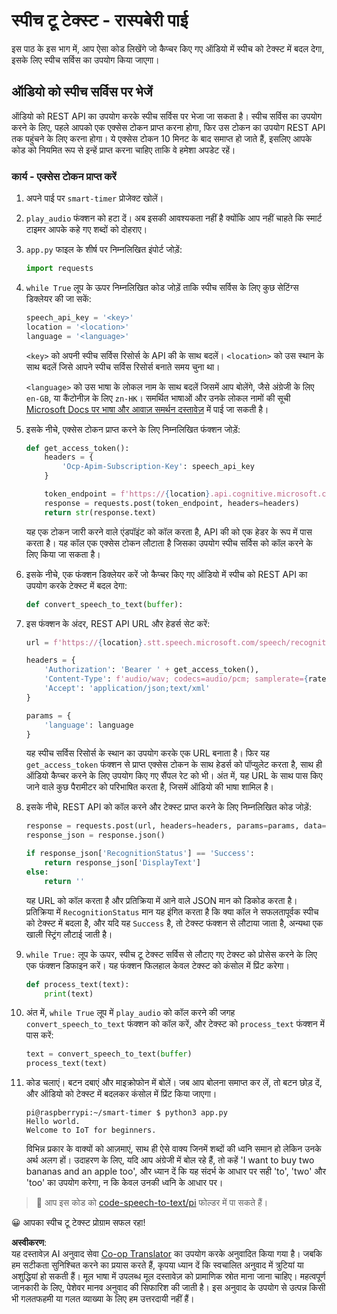 <!--
CO_OP_TRANSLATOR_METADATA:
{
  "original_hash": "af249a24d4fe4f4de4806adbc3bc9d86",
  "translation_date": "2025-08-25T17:57:59+00:00",
  "source_file": "6-consumer/lessons/1-speech-recognition/pi-speech-to-text.md",
  "language_code": "hi"
}
-->
# स्पीच टू टेक्स्ट - रास्पबेरी पाई

इस पाठ के इस भाग में, आप ऐसा कोड लिखेंगे जो कैप्चर किए गए ऑडियो में स्पीच को टेक्स्ट में बदल देगा, इसके लिए स्पीच सर्विस का उपयोग किया जाएगा।

## ऑडियो को स्पीच सर्विस पर भेजें

ऑडियो को REST API का उपयोग करके स्पीच सर्विस पर भेजा जा सकता है। स्पीच सर्विस का उपयोग करने के लिए, पहले आपको एक एक्सेस टोकन प्राप्त करना होगा, फिर उस टोकन का उपयोग REST API तक पहुंचने के लिए करना होगा। ये एक्सेस टोकन 10 मिनट के बाद समाप्त हो जाते हैं, इसलिए आपके कोड को नियमित रूप से इन्हें प्राप्त करना चाहिए ताकि वे हमेशा अपडेट रहें।

### कार्य - एक्सेस टोकन प्राप्त करें

1. अपने पाई पर `smart-timer` प्रोजेक्ट खोलें।

1. `play_audio` फंक्शन को हटा दें। अब इसकी आवश्यकता नहीं है क्योंकि आप नहीं चाहते कि स्मार्ट टाइमर आपके कहे गए शब्दों को दोहराए।

1. `app.py` फाइल के शीर्ष पर निम्नलिखित इंपोर्ट जोड़ें:

    ```python
    import requests
    ```

1. `while True` लूप के ऊपर निम्नलिखित कोड जोड़ें ताकि स्पीच सर्विस के लिए कुछ सेटिंग्स डिक्लेयर की जा सकें:

    ```python
    speech_api_key = '<key>'
    location = '<location>'
    language = '<language>'
    ```

    `<key>` को अपनी स्पीच सर्विस रिसोर्स के API की के साथ बदलें। `<location>` को उस स्थान के साथ बदलें जिसे आपने स्पीच सर्विस रिसोर्स बनाते समय चुना था।

    `<language>` को उस भाषा के लोकल नाम के साथ बदलें जिसमें आप बोलेंगे, जैसे अंग्रेजी के लिए `en-GB`, या कैंटोनीज़ के लिए `zn-HK`। समर्थित भाषाओं और उनके लोकल नामों की सूची [Microsoft Docs पर भाषा और आवाज़ समर्थन दस्तावेज़](https://docs.microsoft.com/azure/cognitive-services/speech-service/language-support?WT.mc_id=academic-17441-jabenn#speech-to-text) में पाई जा सकती है।

1. इसके नीचे, एक्सेस टोकन प्राप्त करने के लिए निम्नलिखित फंक्शन जोड़ें:

    ```python
    def get_access_token():
        headers = {
            'Ocp-Apim-Subscription-Key': speech_api_key
        }
    
        token_endpoint = f'https://{location}.api.cognitive.microsoft.com/sts/v1.0/issuetoken'
        response = requests.post(token_endpoint, headers=headers)
        return str(response.text)
    ```

    यह एक टोकन जारी करने वाले एंडपॉइंट को कॉल करता है, API की को एक हेडर के रूप में पास करता है। यह कॉल एक एक्सेस टोकन लौटाता है जिसका उपयोग स्पीच सर्विस को कॉल करने के लिए किया जा सकता है।

1. इसके नीचे, एक फंक्शन डिक्लेयर करें जो कैप्चर किए गए ऑडियो में स्पीच को REST API का उपयोग करके टेक्स्ट में बदल देगा:

    ```python
    def convert_speech_to_text(buffer):
    ```

1. इस फंक्शन के अंदर, REST API URL और हेडर्स सेट करें:

    ```python
    url = f'https://{location}.stt.speech.microsoft.com/speech/recognition/conversation/cognitiveservices/v1'

    headers = {
        'Authorization': 'Bearer ' + get_access_token(),
        'Content-Type': f'audio/wav; codecs=audio/pcm; samplerate={rate}',
        'Accept': 'application/json;text/xml'
    }

    params = {
        'language': language
    }
    ```

    यह स्पीच सर्विस रिसोर्स के स्थान का उपयोग करके एक URL बनाता है। फिर यह `get_access_token` फंक्शन से प्राप्त एक्सेस टोकन के साथ हेडर्स को पॉप्युलेट करता है, साथ ही ऑडियो कैप्चर करने के लिए उपयोग किए गए सैंपल रेट को भी। अंत में, यह URL के साथ पास किए जाने वाले कुछ पैरामीटर को परिभाषित करता है, जिसमें ऑडियो की भाषा शामिल है।

1. इसके नीचे, REST API को कॉल करने और टेक्स्ट प्राप्त करने के लिए निम्नलिखित कोड जोड़ें:

    ```python
    response = requests.post(url, headers=headers, params=params, data=buffer)
    response_json = response.json()

    if response_json['RecognitionStatus'] == 'Success':
        return response_json['DisplayText']
    else:
        return ''
    ```

    यह URL को कॉल करता है और प्रतिक्रिया में आने वाले JSON मान को डिकोड करता है। प्रतिक्रिया में `RecognitionStatus` मान यह इंगित करता है कि क्या कॉल ने सफलतापूर्वक स्पीच को टेक्स्ट में बदला है, और यदि यह `Success` है, तो टेक्स्ट फंक्शन से लौटाया जाता है, अन्यथा एक खाली स्ट्रिंग लौटाई जाती है।

1. `while True:` लूप के ऊपर, स्पीच टू टेक्स्ट सर्विस से लौटाए गए टेक्स्ट को प्रोसेस करने के लिए एक फंक्शन डिफाइन करें। यह फंक्शन फिलहाल केवल टेक्स्ट को कंसोल में प्रिंट करेगा।

    ```python
    def process_text(text):
        print(text)
    ```

1. अंत में, `while True` लूप में `play_audio` को कॉल करने की जगह `convert_speech_to_text` फंक्शन को कॉल करें, और टेक्स्ट को `process_text` फंक्शन में पास करें:

    ```python
    text = convert_speech_to_text(buffer)
    process_text(text)
    ```

1. कोड चलाएं। बटन दबाएं और माइक्रोफोन में बोलें। जब आप बोलना समाप्त कर लें, तो बटन छोड़ दें, और ऑडियो को टेक्स्ट में बदलकर कंसोल में प्रिंट किया जाएगा।

    ```output
    pi@raspberrypi:~/smart-timer $ python3 app.py 
    Hello world.
    Welcome to IoT for beginners.
    ```

    विभिन्न प्रकार के वाक्यों को आज़माएं, साथ ही ऐसे वाक्य जिनमें शब्दों की ध्वनि समान हो लेकिन उनके अर्थ अलग हों। उदाहरण के लिए, यदि आप अंग्रेजी में बोल रहे हैं, तो कहें 'I want to buy two bananas and an apple too', और ध्यान दें कि यह संदर्भ के आधार पर सही 'to', 'two' और 'too' का उपयोग करेगा, न कि केवल उनकी ध्वनि के आधार पर।

> 💁 आप इस कोड को [code-speech-to-text/pi](../../../../../6-consumer/lessons/1-speech-recognition/code-speech-to-text/pi) फोल्डर में पा सकते हैं।

😀 आपका स्पीच टू टेक्स्ट प्रोग्राम सफल रहा!

**अस्वीकरण**:  
यह दस्तावेज़ AI अनुवाद सेवा [Co-op Translator](https://github.com/Azure/co-op-translator) का उपयोग करके अनुवादित किया गया है। जबकि हम सटीकता सुनिश्चित करने का प्रयास करते हैं, कृपया ध्यान दें कि स्वचालित अनुवाद में त्रुटियां या अशुद्धियां हो सकती हैं। मूल भाषा में उपलब्ध मूल दस्तावेज़ को प्रामाणिक स्रोत माना जाना चाहिए। महत्वपूर्ण जानकारी के लिए, पेशेवर मानव अनुवाद की सिफारिश की जाती है। इस अनुवाद के उपयोग से उत्पन्न किसी भी गलतफहमी या गलत व्याख्या के लिए हम उत्तरदायी नहीं हैं।